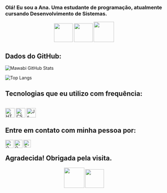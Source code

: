 ### Olá! Eu sou a Ana. Uma estudante de programação, atualmente cursando Desenvolvimento de Sistemas.

<p align="center">
    <img src="https://media.tenor.com/5d3Q3HlEuvUAAAAi/chicken-run.gif" width="60px">
       <img src="https://media.tenor.com/fpcVXS2W2M4AAAAi/yay-heart.gif" width="60px">
        <img src="https://media.tenor.com/PfkQubt0AZsAAAAi/diddy-kong-donkey-kong.gif" width="65px">
</p>

## Dados do GitHub:

![Mawabi GitHub Stats](https://github-readme-stats.vercel.app/api?username=Jenemebous&show_icons=true&theme=tokyonight)

![Top Langs](https://github-readme-stats.vercel.app/api/top-langs/?username=Jenemebous&layout=compact)

## Tecnologias que eu utilizo com frequência:
<div style="display: inline-block">
 <br>
<img align="center" alt="HTML" width="30" src="https://cdn.jsdelivr.net/gh/devicons/devicon/icons/html5/html5-original.svg">      
<img align="center" alt="CSS" width="30" src="https://cdn.jsdelivr.net/gh/devicons/devicon/icons/css3/css3-original.svg">
<img align="center" alt="Js" width="30"  src="https://cdn.jsdelivr.net/gh/devicons/devicon/icons/javascript/javascript-original.svg">
<br>
</div>

## Entre em contato com minha pessoa por:

<a href="https://github.com/Jenemebous">
  <img align="left" alt="Om Patel | Github" width="26px" src="https://www.vectorlogo.zone/logos/github/github-tile.svg" />
</a>
<a href="mailto:poopys.al.br@gmail.com">
  <img align="left" alt="Om Patel | Gmail" width="26px" src="https://www.vectorlogo.zone/logos/gmail/gmail-icon.svg" />
</a>
<a href="https://www.instagram.com/anamonteiro.tea/">
  <img align="left" alt="Om Patel | Instagram" width="24px" src="https://www.vectorlogo.zone/logos/instagram/instagram-icon.svg" />
</a>
<br>

## Agradecida! Obrigada pela visita. 

<p align="center">
    <img src="https://media.tenor.com/sNtK8bxJ14UAAAAi/amazed-impressed.gif" width="65px">
       <img src="https://media.tenor.com/M3W0XzAp65cAAAAi/undertale-papyrus.gif" width="60px">
</p>
